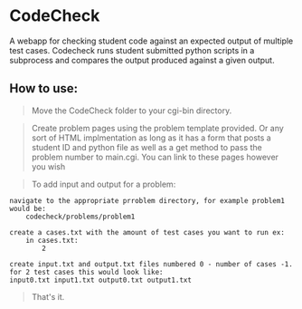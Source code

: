 CodeCheck
=========

A webapp for checking student code against an expected output of multiple test cases.
Codecheck runs student submitted python scripts in a subprocess and compares the output produced against a given output.

How to use:
-----------
>Move the CodeCheck folder to your cgi-bin directory.

>Create problem pages using the problem template provided. Or any sort of HTML implmentation as long as it has a form that posts
a student ID and  python file as well as a get method to pass the problem number to main.cgi. You can link to these pages however you wish

>To add input and output for a problem:

	navigate to the appropriate prroblem directory, for example problem1 would be:
		codecheck/problems/problem1

	create a cases.txt with the amount of test cases you want to run ex:
		in cases.txt:
			2

	create input.txt and output.txt files numbered 0 - number of cases -1.
	for 2 test cases this would look like:
	input0.txt input1.txt output0.txt output1.txt

>That's it.